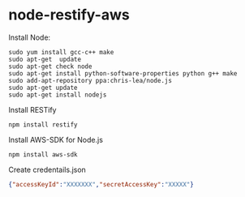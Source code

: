 node-restify-aws
================
Install Node:

```shell
sudo yum install gcc-c++ make
sudo apt-get  update
sudo apt-get check node
sudo apt-get install python-software-properties python g++ make
sudo add-apt-repository ppa:chris-lea/node.js
sudo apt-get update
sudo apt-get install nodejs
```

Install RESTify

```shell
npm install restify
```

Install AWS-SDK for Node.js
```shell
npm install aws-sdk
```

Create credentails.json 

```json
{"accessKeyId":"XXXXXXX","secretAccessKey":"XXXXX"}
```
